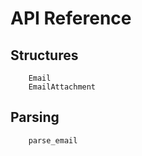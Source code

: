 # API Reference

## Structures

```@docs
    Email
    EmailAttachment
```

## Parsing

```@docs
    parse_email
```
